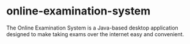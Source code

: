 # online-examination-system
The Online Examination System is a Java-based desktop application designed to make taking exams over the internet easy and convenient.
